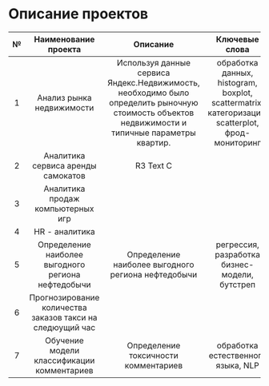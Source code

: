  # Описание проектов
<table>
    <thead>
        <tr>
            <th>№</th>
            <th>Наименование проекта</th>
            <th>Описание</th>
            <th>Ключевые слова</th>
            <th>Стек</th>
        </tr>
    </thead>
    <tbody>
        <tr>
            <td rowspan=1 align="center">1</td>
            <td align="center">Анализ рынка недвижимости</td>
            <td align="center">Используя данные сервиса Яндекс.Недвижимость, 
             необходимо было определить рыночную стоимость объектов недвижимости и типичные параметры квартир.</td>
            <td align="center">обработка данных, histogram, boxplot, scattermatrix,
категоризация, scatterplot,  фрод-мониторинг</td>
                     <td align="center"></td>
        </tr>
        <tr>
            <td align="center">2</td>
            <td align="center">Аналитика сервиса аренды самокатов</td>
            <td align="center">R3 Text C</td>
        </tr>
        <tr>
            <td align="center">3</td>
            <td align="center">Аналитика продаж компьютерных игр</td>
        </tr>
        <tr>
            <td align="center">4</td>
            <td align="center">HR - аналитика</td>
        </tr>
        <tr>
            <td align="center">5</td>
            <td align="center">Определение наиболее выгодного региона нефтедобычи</td>
            <td align="center">Определение наиболее выгодного региона нефтедобычи</td>
            <td align="center">регрессия, разработка бизнес-модели, бутстреп</td>
        </tr>
        <tr>
            <td align="center">6</td>
            <td align="center">Прогнозирование количества заказов такси на следюущий час</td>
        </tr>
        <tr>
            <td align="center">7</td>
            <td align="center">Обучение модели классификации комментариев</td>
            <td align="center"> Определение токсичности комментариев</td>
            <td align="center"> обработка естественного языка, NLP</td>
        </tr>
    </tbody>
</table>
